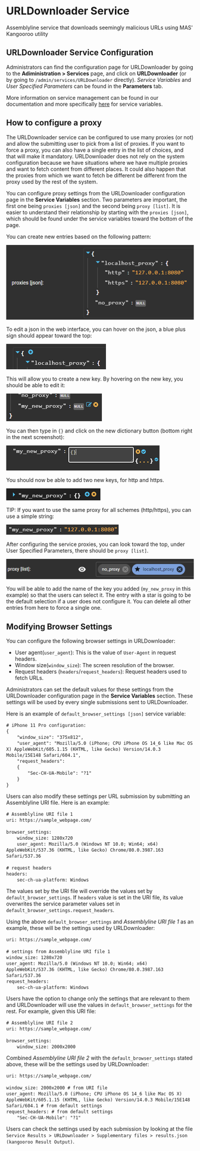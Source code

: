# URLDownloader Service

Assemblyline service that downloads seemingly malicious URLs using MAS' Kangooroo utility

## URLDownloader Service Configuration

Administrators can find the configuration page for URLDownloader by going to the **Adiministration > Services** page, and click on **URLDownloader** (or by going to `/admin/services/URLDownloader` directly).
_Service Variables_ and _User Specified Parameters_ can be found in the **Parameters** tab.

More information on service management can be found in our documentation and more specifically [here](https://cybercentrecanada.github.io/assemblyline4_docs/administration/service_management/#service-variables) for service variables.

<!-- # Kubernetes VS Docker deployment

In Kubernetes, there is a chance that you do not need to configure the no_sandbox option. If you are executing URLDownloader in a docker-compose setup, and have problem with it always finishing with an error (TimeoutExpired), you can change the "no_sandbox" service variable from the default False to True. This option will be passed on to the google-chrome process and may resolve your issue. -->

## How to configure a proxy

The URLDownloader service can be configured to use many proxies (or not) and allow the submitting user to pick from a list of proxies. If you want to force a proxy, you can also have a single entry in the list of choices, and that will make it mandatory. URLDownloader does not rely on the system configuration because we have situations where we have multiple proxies and want to fetch content from different places. It could also happen that the proxies from which we want to fetch be different be different from the proxy used by the rest of the system.

You can configure proxy settings from the URLDownloader configuration page in the **Service Variables** section.
Two parameters are important, the first one being `proxies [json]` and the second being `proxy [list]`. It is easier to understand their relationship by starting with the `proxies [json]`, which should be found under the service variables toward the bottom of the page.

You can create new entries based on the following pattern:

![proxy-0](readme/proxy-0.png)

To edit a json in the web interface, you can hover on the json, a blue plus sign should appear toward the top:

![proxy-1](readme/proxy-1.png)

This will allow you to create a new key. By hovering on the new key, you should be able to edit it:

![proxy-2](readme/proxy-2.png)

You can then type in `{}` and click on the new dictionary button (bottom right in the next screenshot):

![proxy-3](readme/proxy-3.png)

You should now be able to add two new keys, for http and https.

![proxy-4](readme/proxy-4.png)

TIP: If you want to use the same proxy for all schemes (http/https), you can use a simple string:

![proxy-5](readme/proxy-5.png)

After configuring the service proxies, you can look toward the top, under User Specified Parameters, there should be `proxy [list]`.

![proxy-6](readme/proxy-6.png)

You will be able to add the name of the key you added (`my_new_proxy` in this example) so that the users can select it.
The entry with a star is going to be the default selection if a user does not configure it. You can delete all other entries from here to force a single one.

## Modifying Browser Settings

You can configure the following browser settings in URLDownloader:

- User agent(`user_agent`): This is the value of `User-Agent` in request headers.
- Window size(`window_size`): The screen resolution of the browser.
- Request headers (`headers`/`request_headers`): Request headers used to fetch URLs.

Administrators can set the default values for these settings from the URLDownloader configuration page in the **Service Variables** section.
These settings will be used by every single submissions sent to URLDownloader.

Here is an example of `default_browser_settings [json]` service variable:

```
# iPhone 11 Pro configuration:
{
    "window_size": "375x812",
    "user_agent": "Mozilla/5.0 (iPhone; CPU iPhone OS 14_6 like Mac OS X) AppleWebKit/605.1.15 (KHTML, like Gecko) Version/14.0.3 Mobile/15E148 Safari/604.1",
    "request_headers":
    {
        "Sec-CH-UA-Mobile": "?1"
    }
}
```

Users can also modify these settings per URL submission by submitting an Assemblyline URI file.
Here is an example:

```
# Assemblyline URI file 1
uri: https://sample_webpage.com/

browser_settings:
    window_size: 1280x720
    user_agent: Mozilla/5.0 (Windows NT 10.0; Win64; x64) AppleWebKit/537.36 (KHTML, like Gecko) Chrome/80.0.3987.163 Safari/537.36

# request headers
headers:
    sec-ch-ua-platform: Windows
```

The values set by the URI file will override the values set by `default_browser_settings`.
If `headers` value is set in the URI file, its value overwrites the service parameter values set in `default_browser_settings.request_headers`.

Using the above `default_browser_settings` and _Assemblyline URI file 1_ as an example, these will be the settings used by URLDownloader:

```
uri: https://sample_webpage.com/

# settings from Assemblyline URI file 1
window_size: 1280x720
user_agent: Mozilla/5.0 (Windows NT 10.0; Win64; x64) AppleWebKit/537.36 (KHTML, like Gecko) Chrome/80.0.3987.163 Safari/537.36
request_headers:
    sec-ch-ua-platform: Windows
```

Users have the option to change only the settings that are relevant to them and URLDownloader will use the values in `default_browser_settings` for the rest.
For example, given this URI file:

```
# Assemblyline URI file 2
uri: https://sample_webpage.com/

browser_settings:
    window_size: 2000x2000
```

Combined _Assemblyline URI file 2_ with the `default_browser_settings` stated above, these will be the settings used by URLDownloader:

```
uri: https://sample_webpage.com/

window_size: 2000x2000 # from URI file
user_agent: Mozilla/5.0 (iPhone; CPU iPhone OS 14_6 like Mac OS X) AppleWebKit/605.1.15 (KHTML, like Gecko) Version/14.0.3 Mobile/15E148 Safari/604.1 # from default settings
request_headers: # from default settings
    "Sec-CH-UA-Mobile": "?1"
```

Users can check the settings used by each submission by looking at the file `Service Results > URLDownloader > Supplementary files > results.json (kangooroo Result Output)`.
